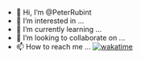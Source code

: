 - 👋 Hi, I’m @PeterRubint
- 👀 I’m interested in ...
- 🌱 I’m currently learning ...
- 💞️ I’m looking to collaborate on ...
- 📫 How to reach me ...
[![wakatime](https://wakatime.com/badge/user/10b42381-e5b2-4e70-818c-eba50fef68ff/project/24fac356-30d5-4855-be3f-b6e8a85b0b4e.svg)](https://wakatime.com/badge/user/10b42381-e5b2-4e70-818c-eba50fef68ff/project/24fac356-30d5-4855-be3f-b6e8a85b0b4e)
<!---
PeterRubint/PeterRubint is a ✨ special ✨ repository because its `README.md` (this file) appears on your GitHub profile.
You can click the Preview link to take a look at your changes.
--->
